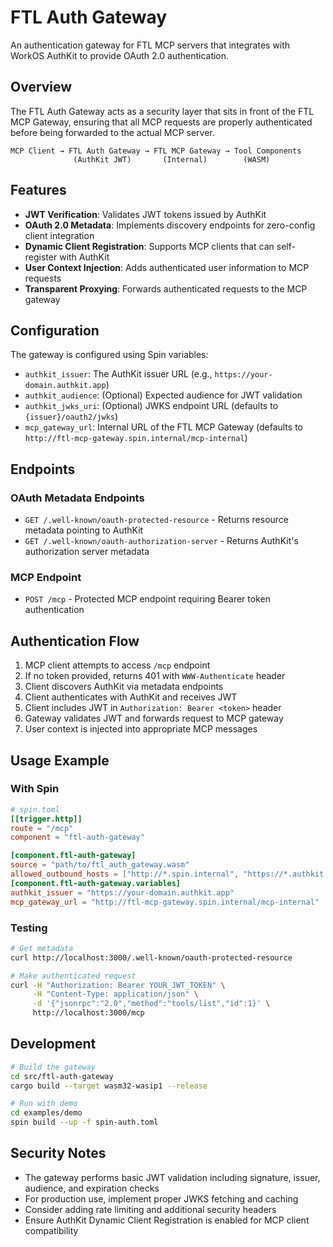 # FTL Auth Gateway

An authentication gateway for FTL MCP servers that integrates with WorkOS AuthKit to provide OAuth 2.0 authentication.

## Overview

The FTL Auth Gateway acts as a security layer that sits in front of the FTL MCP Gateway, ensuring that all MCP requests are properly authenticated before being forwarded to the actual MCP server.

```
MCP Client → FTL Auth Gateway → FTL MCP Gateway → Tool Components
              (AuthKit JWT)       (Internal)        (WASM)
```

## Features

- **JWT Verification**: Validates JWT tokens issued by AuthKit
- **OAuth 2.0 Metadata**: Implements discovery endpoints for zero-config client integration
- **Dynamic Client Registration**: Supports MCP clients that can self-register with AuthKit
- **User Context Injection**: Adds authenticated user information to MCP requests
- **Transparent Proxying**: Forwards authenticated requests to the MCP gateway

## Configuration

The gateway is configured using Spin variables:

- `authkit_issuer`: The AuthKit issuer URL (e.g., `https://your-domain.authkit.app`)
- `authkit_audience`: (Optional) Expected audience for JWT validation
- `authkit_jwks_uri`: (Optional) JWKS endpoint URL (defaults to `{issuer}/oauth2/jwks`)
- `mcp_gateway_url`: Internal URL of the FTL MCP Gateway (defaults to `http://ftl-mcp-gateway.spin.internal/mcp-internal`)

## Endpoints

### OAuth Metadata Endpoints

- `GET /.well-known/oauth-protected-resource` - Returns resource metadata pointing to AuthKit
- `GET /.well-known/oauth-authorization-server` - Returns AuthKit's authorization server metadata

### MCP Endpoint

- `POST /mcp` - Protected MCP endpoint requiring Bearer token authentication

## Authentication Flow

1. MCP client attempts to access `/mcp` endpoint
2. If no token provided, returns 401 with `WWW-Authenticate` header
3. Client discovers AuthKit via metadata endpoints
4. Client authenticates with AuthKit and receives JWT
5. Client includes JWT in `Authorization: Bearer <token>` header
6. Gateway validates JWT and forwards request to MCP gateway
7. User context is injected into appropriate MCP messages

## Usage Example

### With Spin

```toml
# spin.toml
[[trigger.http]]
route = "/mcp"
component = "ftl-auth-gateway"

[component.ftl-auth-gateway]
source = "path/to/ftl_auth_gateway.wasm"
allowed_outbound_hosts = ["http://*.spin.internal", "https://*.authkit.app"]
[component.ftl-auth-gateway.variables]
authkit_issuer = "https://your-domain.authkit.app"
mcp_gateway_url = "http://ftl-mcp-gateway.spin.internal/mcp-internal"
```

### Testing

```bash
# Get metadata
curl http://localhost:3000/.well-known/oauth-protected-resource

# Make authenticated request
curl -H "Authorization: Bearer YOUR_JWT_TOKEN" \
     -H "Content-Type: application/json" \
     -d '{"jsonrpc":"2.0","method":"tools/list","id":1}' \
     http://localhost:3000/mcp
```

## Development

```bash
# Build the gateway
cd src/ftl-auth-gateway
cargo build --target wasm32-wasip1 --release

# Run with demo
cd examples/demo
spin build --up -f spin-auth.toml
```

## Security Notes

- The gateway performs basic JWT validation including signature, issuer, audience, and expiration checks
- For production use, implement proper JWKS fetching and caching
- Consider adding rate limiting and additional security headers
- Ensure AuthKit Dynamic Client Registration is enabled for MCP client compatibility